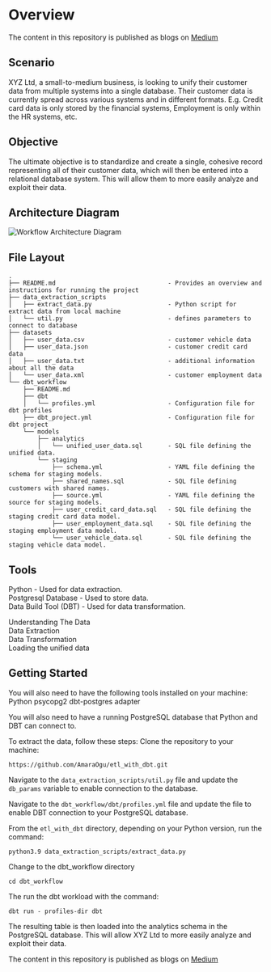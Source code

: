 # Overview

The content in this repository is published as blogs on [Medium](https://medium.com/@amarachi.ogu/hands-on-etl-project-with-python-dbt-and-postgresql-384486bb4e32)  

## Scenario
XYZ Ltd, a small-to-medium business, is looking to unify their customer data from multiple systems into a single database. Their customer data is currently spread across various systems and in different formats. E.g. Credit card data is only stored by the financial systems, Employment is only within the HR systems, etc.

## Objective
The ultimate objective is to standardize and create a single, cohesive record representing all of their customer data, which will then be entered into a relational database system. This will allow them to more easily analyze and exploit their data.

## Architecture Diagram
![Workflow Architecture Diagram](https://miro.medium.com/v2/resize:fit:1400/format:webp/1*J3a4NOPLjpndjXmREBRebw.png) 

## File Layout
```
.
├── README.md                               - Provides an overview and instructions for running the project
├── data_extraction_scripts
│   ├── extract_data.py                     - Python script for extract data from local machine
│   └── util.py                             - defines parameters to connect to database
├── datasets
│   ├── user_data.csv                       - customer vehicle data
│   ├── user_data.json                      - customer credit card data
│   ├── user_data.txt                       - additional information about all the data 
│   └── user_data.xml                       - customer employment data
└── dbt_workflow
    ├── README.md
    ├── dbt
    │   └── profiles.yml                    - Configuration file for dbt profiles
    ├── dbt_project.yml                     - Configuration file for dbt project
    └── models
        ├── analytics
        │   └── unified_user_data.sql       - SQL file defining the unified data.
        └── staging
            ├── schema.yml                  - YAML file defining the schema for staging models.
            ├── shared_names.sql            - SQL file defining customers with shared names.
            ├── source.yml                  - YAML file defining the source for staging models.
            ├── user_credit_card_data.sql   - SQL file defining the staging credit card data model.
            ├── user_employment_data.sql    - SQL file defining the staging employment data model.
            └── user_vehicle_data.sql       - SQL file defining the staging vehicle data model.
```

## Tools
Python - Used for data extraction.  
Postgresql Database - Used to store data.  
Data Build Tool (DBT) - Used for data transformation.  

Understanding The Data  
Data Extraction  
Data Transformation  
Loading the unified data  


## Getting Started
You will also need to have the following tools installed on your machine:
Python
psycopg2
dbt-postgres adapter

You will also need to have a running PostgreSQL database that Python and DBT can connect to. 

To extract the data, follow these steps:
Clone the repository to your machine:
```
https://github.com/AmaraOgu/etl_with_dbt.git
```

Navigate to the `data_extraction_scripts/util.py` file and update the `db_params` variable to enable connection to the database.

Navigate to the `dbt_workflow/dbt/profiles.yml` file and update the file to enable DBT connection to your PostgreSQL database.

From the `etl_with_dbt` directory, depending on your Python version, run the command:
```
python3.9 data_extraction_scripts/extract_data.py
```

Change to the dbt_workflow directory

``` 
cd dbt_workflow
```

The run the dbt workload with the command:
```
dbt run - profiles-dir dbt
```

The resulting table is then loaded into the analytics schema in the PostgreSQL database. This will allow XYZ Ltd to more easily analyze and exploit their data.

The content in this repository is published as blogs on [Medium](https://medium.com/@amarachi.ogu/hands-on-etl-project-with-python-dbt-and-postgresql-384486bb4e32)  


